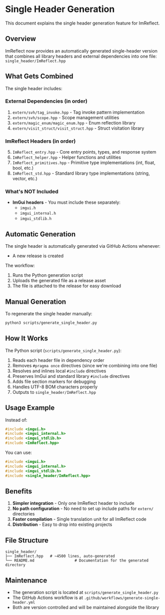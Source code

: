 # Single Header Generation

This document explains the single header generation feature for ImReflect.

## Overview

ImReflect now provides an automatically generated single-header version that combines all library headers and external dependencies into one file: `single_header/ImReflect.hpp`

## What Gets Combined

The single header includes:

### External Dependencies (in order)
1. `extern/svh/tag_invoke.hpp` - Tag invoke pattern implementation
2. `extern/svh/scope.hpp` - Scope management utilities  
3. `extern/magic_enum/magic_enum.hpp` - Enum reflection library
4. `extern/visit_struct/visit_struct.hpp` - Struct visitation library

### ImReflect Headers (in order)
5. `ImReflect_entry.hpp` - Core entry points, types, and response system
6. `ImReflect_helper.hpp` - Helper functions and utilities
7. `ImReflect_primitives.hpp` - Primitive type implementations (int, float, bool, etc.)
8. `ImReflect_std.hpp` - Standard library type implementations (string, vector, etc.)

### What's NOT Included

- **ImGui headers** - You must include these separately:
  - `imgui.h`
  - `imgui_internal.h`
  - `imgui_stdlib.h`

## Automatic Generation

The single header is automatically generated via GitHub Actions whenever:

- A new release is created

The workflow:
1. Runs the Python generation script
2. Uploads the generated file as a release asset
3. The file is attached to the release for easy download

## Manual Generation

To regenerate the single header manually:

```bash
python3 scripts/generate_single_header.py
```

## How It Works

The Python script (`scripts/generate_single_header.py`):

1. Reads each header file in dependency order
2. Removes `#pragma once` directives (since we're combining into one file)
3. Resolves and inlines local `#include` directives
4. Preserves ImGui and standard library `#include` directives
5. Adds file section markers for debugging
6. Handles UTF-8 BOM characters properly
7. Outputs to `single_header/ImReflect.hpp`

## Usage Example

Instead of:
```cpp
#include <imgui.h>
#include <imgui_internal.h>
#include <imgui_stdlib.h>
#include <ImReflect.hpp>
```

You can use:
```cpp
#include <imgui.h>
#include <imgui_internal.h>
#include <imgui_stdlib.h>
#include <single_header/ImReflect.hpp>
```

## Benefits

1. **Simpler integration** - Only one ImReflect header to include
2. **No path configuration** - No need to set up include paths for `extern/` directories
3. **Faster compilation** - Single translation unit for all ImReflect code
4. **Distribution** - Easy to drop into existing projects

## File Structure

```
single_header/
├── ImReflect.hpp   # ~4500 lines, auto-generated
└── README.md                  # Documentation for the generated directory
```

## Maintenance

- The generation script is located at `scripts/generate_single_header.py`
- The GitHub Actions workflow is at `.github/workflows/generate-single-header.yml`
- Both are version controlled and will be maintained alongside the library
